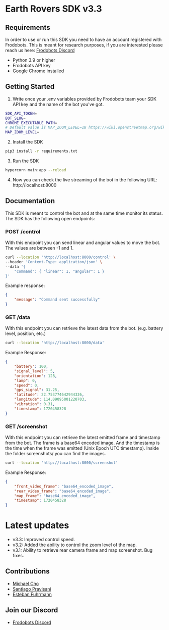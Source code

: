 # Earth Rovers SDK v3.3

## Requirements

In order to use or run this SDK you need to have an account registered with Frodobots. This is meant for research purposes, if you are interested please reach us here: [Frodobots Discord](https://discord.com/invite/AUegJCJwyb)

- Python 3.9 or higher
- Frodobots API key
- Google Chrome installed

## Getting Started

1. Write once your .env variables provided by Frodobots team your SDK API key and the name of the bot you've got.

```bash
SDK_API_TOKEN=
BOT_SLUG=
CHROME_EXECUTABLE_PATH=
# Default value is MAP_ZOOM_LEVEL=18 https://wiki.openstreetmap.org/wiki/Zoom_levels
MAP_ZOOM_LEVEL=
```

2. Install the SDK

```bash
pip3 install -r requirements.txt
```

3. Run the SDK

```bash
hypercorn main:app --reload
```

4. Now you can check the live streaming of the bot in the following URL: http://localhost:8000

## Documentation

This SDK is meant to control the bot and at the same time monitor its status. The SDK has the following open endpoints:

### POST /control

With this endpoint you can send linear and angular values to move the bot. The values are between -1 and 1.

```bash
curl --location 'http://localhost:8000/control' \
--header 'Content-Type: application/json' \
--data '{
    "command": { "linear": 1, "angular": 1 }
}'
```

Example response:

```JSON
{
    "message": "Command sent successfully"
}
```

### GET /data

With this endpoint you can retrieve the latest data from the bot. (e.g. battery level, position, etc.)

```bash
curl --location 'http://localhost:8000/data'
```

Example Response:

```JSON
{
    "battery": 100,
    "signal_level": 5,
    "orientation": 128,
    "lamp": 0,
    "speed": 0,
    "gps_signal": 31.25,
    "latitude": 22.753774642944336,
    "longitude": 114.09095001220703,
    "vibration": 0.31,
    "timestamp": 1720458328
}
```

### GET /screenshot

With this endpoint you can retrieve the latest emitted frame and timestamp from the bot. The frame is a base64 encoded image. And the timestamp is the time when the frame was emitted (Unix Epoch UTC timestamp).
Inside the folder screenshots/ you can find the images.

```bash
curl --location 'http://localhost:8000/screenshot'
```

Example Response:

```JSON
{
    "front_video_frame": "base64_encoded_image",
    "rear_video_frame": "base64_encoded_image",
    "map_frame": "base64_encoded_image",
    "timestamp": 1720458328
}
```

# Latest updates
- v3.3: Improved control speed.
- v3.2: Added the ability to control the zoom level of the map.
- v3.1: Ability to retrieve rear camera frame and map screenshot. Bug fixes.

## Contributions
- [Michael Cho](mailto:michael.cho@frodobots.com)
- [Santiago Pravisani](mailto:santiago.pravisani@frodobots.com)
- [Esteban Fuhrmann](mailto:esteban.fuhrmann@frodobots.com)

## Join our Discord
- [Frodobots Discord](https://discord.com/invite/AUegJCJwyb)
